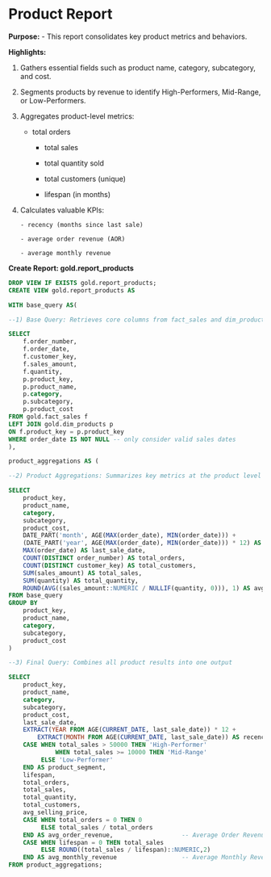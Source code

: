 # Product Report

**Purpose:**
    - This report consolidates key product metrics and behaviors.

**Highlights:**

1. Gathers essential fields such as product name, category, subcategory, and cost.

2. Segments products by revenue to identify High-Performers, Mid-Range, or Low-Performers.

3. Aggregates product-level metrics:

   	- total orders
       
       - total sales
      
       - total quantity sold
       
       - total customers (unique)
       
       - lifespan (in months)

4. Calculates valuable KPIs:

       - recency (months since last sale)
       
       - average order revenue (AOR)
      
       - average monthly revenue

**Create Report: gold.report_products**
```sql
DROP VIEW IF EXISTS gold.report_products;
CREATE VIEW gold.report_products AS

WITH base_query AS(

--1) Base Query: Retrieves core columns from fact_sales and dim_products

SELECT
    f.order_number,
    f.order_date,
    f.customer_key,
    f.sales_amount,
    f.quantity,
    p.product_key,
    p.product_name,
    p.category,
    p.subcategory,
    p.product_cost
FROM gold.fact_sales f
LEFT JOIN gold.dim_products p
ON f.product_key = p.product_key
WHERE order_date IS NOT NULL -- only consider valid sales dates
),

product_aggregations AS (

--2) Product Aggregations: Summarizes key metrics at the product level

SELECT
    product_key,
    product_name,
    category,
    subcategory,
    product_cost,
    DATE_PART('month', AGE(MAX(order_date), MIN(order_date))) +
    (DATE_PART('year', AGE(MAX(order_date), MIN(order_date))) * 12) AS lifespan,
    MAX(order_date) AS last_sale_date,
    COUNT(DISTINCT order_number) AS total_orders,
    COUNT(DISTINCT customer_key) AS total_customers,
    SUM(sales_amount) AS total_sales,
    SUM(quantity) AS total_quantity,
    ROUND(AVG((sales_amount::NUMERIC / NULLIF(quantity, 0))), 1) AS avg_selling_price
FROM base_query
GROUP BY
    product_key,
    product_name,
    category,
    subcategory,
    product_cost
)

--3) Final Query: Combines all product results into one output

SELECT 
	product_key,
	product_name,
	category,
	subcategory,
	product_cost,
	last_sale_date,
	EXTRACT(YEAR FROM AGE(CURRENT_DATE, last_sale_date)) * 12 + 
        EXTRACT(MONTH FROM AGE(CURRENT_DATE, last_sale_date)) AS recency_in_months,
	CASE WHEN total_sales > 50000 THEN 'High-Performer'
             WHEN total_sales >= 10000 THEN 'Mid-Range'
	     ELSE 'Low-Performer'
	END AS product_segment,
	lifespan,
	total_orders,
	total_sales,
	total_quantity,
	total_customers,
	avg_selling_price,
	CASE WHEN total_orders = 0 THEN 0
	     ELSE total_sales / total_orders
	END AS avg_order_revenue,                   -- Average Order Revenue (AOR)
	CASE WHEN lifespan = 0 THEN total_sales
	     ELSE ROUND((total_sales / lifespan)::NUMERIC,2)
	END AS avg_monthly_revenue                  -- Average Monthly Revenue
FROM product_aggregations;
```
